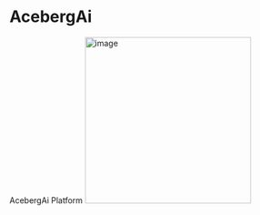 # AcebergAi
AcebergAi Platform
<img width="292" alt="image" src="https://github.com/user-attachments/assets/6a686bde-08e8-4afd-8d7c-a43175363b57" />
